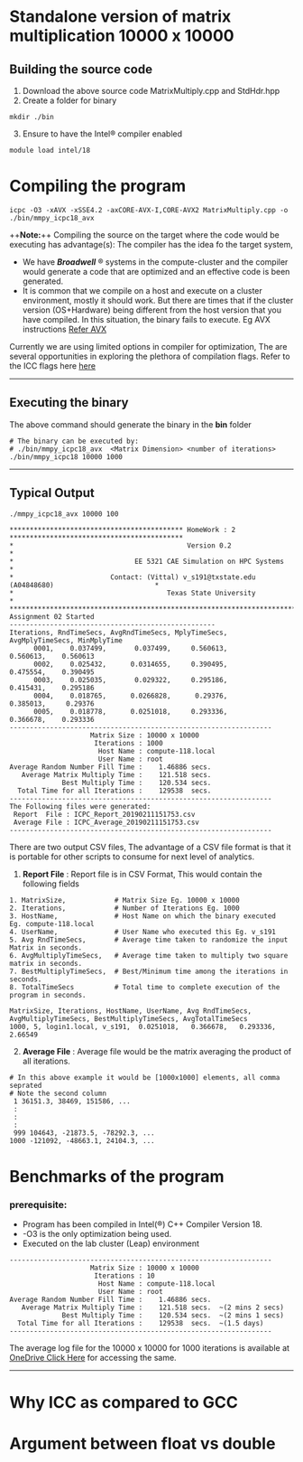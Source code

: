 # Standalone version of matrix multiplication 10000 x 10000
## Building the source code
1. Download the above source code MatrixMultiply.cpp and StdHdr.hpp
2. Create a folder for binary 
```shell
mkdir ./bin
```
3. Ensure to have the Intel® compiler enabled

```shell
module load intel/18
```

# Compiling the program

```shell
icpc -O3 -xAVX -xSSE4.2 -axCORE-AVX-I,CORE-AVX2 MatrixMultiply.cpp -o ./bin/mmpy_icpc18_avx 
```

++**Note:**++ Compiling the source on the target where the code would be executing has advantage(s):
The compiler has the idea fo the target system, 
- We have ***Broadwell*** ® systems in the compute-cluster and the compiler would generate a code that are optimized and an effective code is been generated.
- It is common that we compile on a host and execute on a cluster environment, mostly it should work. But there are times that if the cluster version (OS+Hardware) being different from the host version that you have compiled. In this situation, the binary fails to execute. Eg AVX instructions [Refer AVX](https://software.intel.com/en-us/articles/which-applications-are-most-likely-to-benefit-from-recompilation-for-intel-advanced-vector-extensions-intel-avx)

Currently we are using limited options in compiler for optimization, The are several opportunities in exploring the plethora of compilation flags.  Refer to the ICC flags here [here](https://software.intel.com/en-us/articles/step-by-step-optimizing-with-intel-c-compiler)


---


## Executing the binary
The above command should generate the binary in the **bin** folder

```shell
# The binary can be executed by:
# ./bin/mmpy_icpc18_avx  <Matrix Dimension> <number of iterations>
./bin/mmpy_icpc18 10000 1000
```

---


## Typical Output

```shell
./mmpy_icpc18_avx 10000 100

******************************************* HomeWork : 2 *******************************************
*                                           Version 0.2                                            *
*                              EE 5321 CAE Simulation on HPC Systems                               *
*                        Contact: (Vittal) v_s191@txstate.edu  (A04848680)                         *
*                                      Texas State University                                      *
****************************************************************************************************
Assignment 02 Started
---------------------------------------------------
Iterations, RndTimeSecs, AvgRndTimeSecs, MplyTimeSecs, AvgMplyTimeSecs, MinMplyTime
      0001,    0.037499,       0.037499,     0.560613,        0.560613,    0.560613
      0002,    0.025432,      0.0314655,     0.390495,        0.475554,    0.390495
      0003,    0.025035,       0.029322,     0.295186,        0.415431,    0.295186
      0004,    0.018765,      0.0266828,      0.29376,        0.385013,     0.29376
      0005,    0.018778,      0.0251018,     0.293336,        0.366678,    0.293336
-----------------------------------------------------------------
                    Matrix Size : 10000 x 10000
                     Iterations : 1000
                      Host Name : compute-118.local
                      User Name : root
Average Random Number Fill Time :    1.46886 secs.
   Average Matrix Multiply Time :    121.518 secs.  
             Best Multiply Time :    120.534 secs.  
  Total Time for all Iterations :    129538  secs.  
-----------------------------------------------------------------
The Following files were generated: 
 Report  File : ICPC_Report_20190211151753.csv
 Average File : ICPC_Average_20190211151753.csv
-----------------------------------------------------------------
```

There are two output CSV files, The advantage of a CSV file format is that it is portable for other scripts to consume for next level of analytics.


1. **Report File** : Report file is in CSV Format, This would contain the following fields

```shell
1. MatrixSize,            # Matrix Size Eg. 10000 x 10000
2. Iterations,            # Number of Iterations Eg. 1000
3. HostName,              # Host Name on which the binary executed  Eg. compute-118.local
4. UserName,              # User Name who executed this Eg. v_s191
5. Avg RndTimeSecs,       # Average time taken to randomize the input Matrix in seconds.
6. AvgMultiplyTimeSecs,   # Average time taken to multiply two square matrix in seconds.
7. BestMultiplyTimeSecs,  # Best/Minimum time among the iterations in seconds.
8. TotalTimeSecs          # Total time to complete execution of the program in seconds.
```
```shell
MatrixSize, Iterations, HostName, UserName, Avg RndTimeSecs, AvgMultiplyTimeSecs, BestMultiplyTimeSecs, AvgTotalTimeSecs
1000, 5, login1.local, v_s191,  0.0251018,   0.366678,   0.293336,    2.66549
```

2. **Average File** : Average file would be the matrix averaging the product of all iterations.

```shell
# In this above example it would be [1000x1000] elements, all comma seprated
# Note the second column 
 1 36151.3, 38469, 151586, ...
 :
 :
 :
 999 104643, -21873.5, -78292.3, ...
1000 -121092, -48663.1, 24104.3, ...
```
# Benchmarks of the program
### prerequisite:
* Program has been compiled in Intel(®) C++ Compiler Version 18.
* -O3 is the only optimization being used.
* Executed on the lab cluster (Leap) environment

```shell
-----------------------------------------------------------------
                    Matrix Size : 10000 x 10000
                     Iterations : 10
                      Host Name : compute-118.local
                      User Name : root
Average Random Number Fill Time :    1.46886 secs.
   Average Matrix Multiply Time :    121.518 secs.  ~(2 mins 2 secs)
             Best Multiply Time :    120.534 secs.  ~(2 mins 1 secs)
  Total Time for all Iterations :    129538  secs.  ~(1.5 days)
-----------------------------------------------------------------

```


The average log file for the 10000 x 10000 for 1000 iterations is available at [OneDrive Click Here](https://onedrive.live.com/?id=EAB03D3DF0121AE7%21106&cid=EAB03D3DF0121AE7)  for accessing the same.

---

# Why ICC as compared to GCC
# Argument between float vs double


